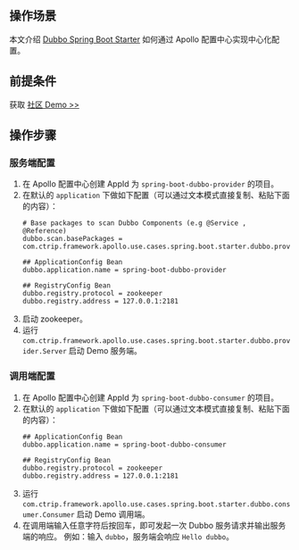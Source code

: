 ## 操作场景

本文介绍 [Dubbo Spring Boot Starter](https://github.com/apache/incubator-dubbo-spring-boot-project) 如何通过 Apollo 配置中心实现中心化配置。

## 前提条件

获取 [社区 Demo >>](https://github.com/ctripcorp/apollo-use-cases/tree/master/spring-boot-dubbo)

## 操作步骤 
### 服务端配置
1. 在 Apollo 配置中心创建 AppId 为 `spring-boot-dubbo-provider` 的项目。
2. 在默认的 `application` 下做如下配置（可以通过文本模式直接复制、粘贴下面的内容）：
	```properties
	# Base packages to scan Dubbo Components (e.g @Service , @Reference)
	dubbo.scan.basePackages = com.ctrip.framework.apollo.use.cases.spring.boot.starter.dubbo.provider

	## ApplicationConfig Bean
	dubbo.application.name = spring-boot-dubbo-provider

	## RegistryConfig Bean
	dubbo.registry.protocol = zookeeper
	dubbo.registry.address = 127.0.0.1:2181
	```
3. 启动 zookeeper。
4. 运行 `com.ctrip.framework.apollo.use.cases.spring.boot.starter.dubbo.provider.Server` 启动 Demo 服务端。



### 调用端配置
1. 在 Apollo 配置中心创建 AppId 为 `spring-boot-dubbo-consumer` 的项目。
2. 在默认的 `application` 下做如下配置（可以通过文本模式直接复制、粘贴下面的内容）：
	```properties
	## ApplicationConfig Bean
	dubbo.application.name = spring-boot-dubbo-consumer

	## RegistryConfig Bean
	dubbo.registry.protocol = zookeeper
	dubbo.registry.address = 127.0.0.1:2181
	```
3. 运行 `com.ctrip.framework.apollo.use.cases.spring.boot.starter.dubbo.consumer.Consumer` 启动 Demo 调用端。
4. 在调用端输入任意字符后按回车，即可发起一次 Dubbo 服务请求并输出服务端的响应。
	例如：输入 `dubbo`，服务端会响应 `Hello dubbo`。
